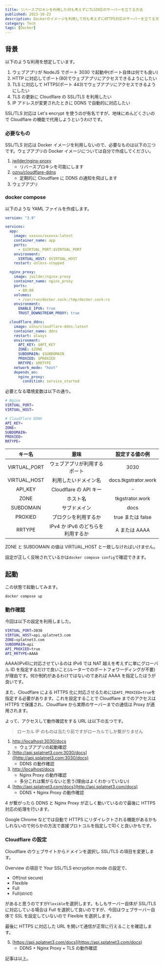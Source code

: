 ```yaml
---
title: リバースプロキシを利用した何も考えずにTLS対応のサーバーを立てる方法
published: 2023-10-23
description: Dockerのイメージを利用して何も考えずにHTTPS対応のサーバーを立てる方法を考えます
category: Tech
tags: [Docker]
---
```


## 背景

以下のような利用を想定しています。

1. ウェブアプリが NodeJS でポート 3030 で起動中(ポート自体は何でも良い)
2. HTTP に対応してポート(80)でウェブアプリにアクセスできるようにしたい
3. TLS に対応して HTTPS(ポート 443)でウェブアプリにアクセスできるようにしたい
4. TLS の更新に Cloudflare の SSL/TLS を利用したい
5. IP アドレスが変更されたときに DDNS で自動的に対応したい

SSL/TLS 対応は Let's encrypt を使うのが有名ですが、地味にめんどくさいので Cloudflare の機能で代用しようというわけです。

### 必要なもの

SSL/TLS 対応は Docker イメージを利用しないので、必要なものは以下の三つです。ウェブアプリの Docker イメージについては自分で作成してください。

1. [jwilder/nginx-proxy](https://hub.docker.com/r/jwilder/nginx-proxy)
   - リバースプロキシを可能にします
2. [oznu/cloudflare-ddns](https://hub.docker.com/r/oznu/cloudflare-ddns/)
   - 定期的に Cloudflare に DDNS の通知を飛ばします
3. ウェブアプリ

### docker compose

以下のような YAML ファイルを作成します。

```yaml
version: "3.9"

services:
  app:
    image: xxxxxx/xxxxxx:latest
    container_name: app
    ports:
      - $VIRTUAL_PORT:$VIRTUAL_PORT
    environment:
      VIRTUAL_HOST: $VIRTUAL_HOST
    restart: unless-stopped

  nginx_proxy:
    image: jwilder/nginx-proxy
    container_name: nginx_proxy
    ports:
      - 80:80
    volumes:
      - /var/run/docker.sock:/tmp/docker.sock:ro
    environment:
      ENABLE_IPV6: true
      TRUST_DOWNSTREAM_PROXY: true

  cloudflare_ddns:
    image: oznu/cloudflare-ddns:latest
    container_name: ddns
    restart: always
    environment:
      API_KEY: $API_KEY
      ZONE: $ZONE
      SUBDOMAIN: $SUBDOMAIN
      PROXIED: $PROXIED
      RRTYPE: $RRTYPE
    network_mode: "host"
    depends_on:
      nginx_proxy:
        condition: service_started
```

必要となる環境変数は以下の通り。

```zsh
# Nginx
VIRTUAL_PORT=
VIRTUAL_HOST=

# Cloudflare DDNS
API_KEY=
ZONE=
SUBDOMAIN=
PROXIED=
RRTYPE=
```

|    キー名    |               意味                |    設定する値の例    |
| :----------: | :-------------------------------: | :------------------: |
| VIRTUAL_PORT |   ウェブアプリが利用するポート    |         3030         |
| VIRTUAL_HOST |       利用したいドメイン名        | docs.tkgstrator.work |
|   API_KEY    |      Cloudflare の API キー       |          -           |
|     ZONE     |             ホスト名              |   tkgstrator.work    |
|  SUBDOMAIN   |           サブドメイン            |         docs         |
|   PROXIED    |       プロクシを利用するか        |  true または false   |
|    RRTYPE    | IPv4 か IPv6 のどちらを利用するか |    A または AAAA     |

ZONE と SUBDOMAIN の値は VIRTUAL_HOST と一致しなければいけません。

設定が正しく反映されているかは`docker compose config`で確認できます。

## 起動

この状態で起動してみます。

```zsh
docker compose up
```

### 動作確認

今回は以下の設定を利用しました。

```zsh
VIRTUAL_PORT=3030
VIRTUAL_HOST=api.splatnet3.com
ZONE=splatnet3.com
SUBDOMAIN=api
API_PROXIED=true
API_RRTYPE=AAAA
```

AAAA(IPv6)に対応させているのは IPv6 では NAT 越えを考えずに単にグローバル ID を指定するだけで良いこと(ルーターでのポートフォワーディングが不要)が理由です。何か制約があるわけではないのであれば AAAA を指定したほうが良いです。

また、Cloudflare による HTTPS 化に対応させるためには`API_PROXIED=true`を指定する必要があります。これを設定することで Cloudflare までのアクセスは HTTPS で保護され、Cloudflare から実際のサーバーまでの通信は Proxy が適用されます。

よって、アクセスして動作確認をする URL は以下の五つです。

> ローカル IP のものは当たり前ですがローカルでしか繋がりません

1. [http://localhost:3030/docs](http://localhost:3030/docs)
   - ウェブアプリの起動確認
2. [http://api.splatnet3.com:3030/docs]([http://api.splatnet3.com:3030/docs)
   - DDNS の動作確認
3. [http://localhost/docs](http://localhost/docs)
   - Nginx Proxy の動作確認
   - 多分これは繋がらないと思う(理由はよくわかっていない)
4. [http://api.splatnet3.com/docs](http://api.splatnet3.com/docs)
   - DDNS + Nginx Proxy の動作確認

4 が繋がったら DDNS と Nginx Proxy が正しく動いているので最後に HTTPS 対応の処理を行います。

Google Chrome などでは自動で HTTPS にリダイレクトされる機能があるかもしれないので何らかの方法で直接プロトコルを指定して叩くと良いかもです。

### Cloudflare の設定

Cloudflare のウェブサイトからドメインを選択し SSL/TLS の項目を変更します。

Overview の項目で Your SSL/TLS encryption mode の設定で、

- Off(not secure)
- Flexible
- Full
- Full(strict)

があると思うのですが`Flexible`を選択します。もしもサーバー自体が SSL/TLS に対応している場合は Full を選択して良いのですが、今回はウェブサーバー自体で SSL を設定していないので Flexible を選択します。

最後に HTTPS に対応した URL を開いて通信が正常に行えることを確認します。

5. [https://api.splatnet3.com/docs](https://api.splatnet3.com/docs)
   - DDNS + Nginx Proxy + TLS の動作確認

記事は以上。
